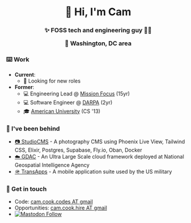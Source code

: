 <h1 align="center">👋 Hi, I'm Cam</h1>

### 

<h3 align="center">
✨ FOSS tech and engineering guy 🏳️‍🌈

📍 Washington, DC area
</h3>

### 

### ⌨️ Work 

* **Current**:
  * 👀 Looking for new roles
* **Former**:
  * 💻 Engineering Lead @ <a href="https://missionfocus.com/" target="_blank" rel="noopener noreferrer">Mission Focus</a> (15yr)
  * 💻 Software Engineer @ <a href="https://darpa.mil/" target="_blank" rel="noopener noreferrer">DARPA</a> (2yr)
  * 🎓 <a href="https://american.edu/" target="_blank" rel="noopener noreferrer">American University</a> (CS '13)

### 

### 📐 I've been behind
* <a href="https://studiocms.io/" target="_blank" rel="noopener noreferrer">📷 StudioCMS</a> - A photography CMS using Phoenix Live View, Tailwind CSS, Elixir, Postgres, Supabase, Fly.io, Oban, Docker
* <a href="https://www.meritalk.com/articles/nga-seeks-contractor-to-support-geoint-data-analytics-cloud/" target="_blank" rel="noopener noreferrer">☁️ GDAC</a> - An Ultra Large Scale cloud framework deployed at National Geospatial Intelligence Agency
* <a href="https://en.wikipedia.org/wiki/TransApps" target="_blank" rel="noopener noreferrer">🪖 TransApps</a> - A mobile application suite used by the US military

### 

### 💬 Get in touch 
* Code: <a href="mailto:cam.cook.codes@gmail.com" target="_blank" rel="noopener noreferrer">cam.cook.codes AT gmail</a>
* Opportunities: <a href="mailto:cam.cook.hire@gmail.com" target="_blank" rel="noopener noreferrer">cam.cook.hire AT gmail</a>
*   <a href="https://mastodon.social/@scrum_log" target="_blank" rel="noopener noreferrer">
    <img alt="Mastodon Follow" src="https://img.shields.io/badge/mastodon-%40scrum_log%40mastodon.social-purple?color=6364ff">
  </a>
